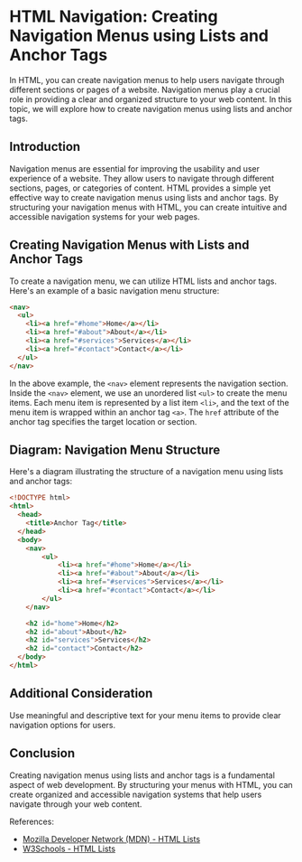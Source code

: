 # HTML Navigation: Creating Navigation Menus using Lists and Anchor Tags

In HTML, you can create navigation menus to help users navigate through different sections or pages of a website. Navigation menus play a crucial role in providing a clear and organized structure to your web content. In this topic, we will explore how to create navigation menus using lists and anchor tags.

## Introduction

Navigation menus are essential for improving the usability and user experience of a website. They allow users to navigate through different sections, pages, or categories of content. HTML provides a simple yet effective way to create navigation menus using lists and anchor tags. By structuring your navigation menus with HTML, you can create intuitive and accessible navigation systems for your web pages.

## Creating Navigation Menus with Lists and Anchor Tags

To create a navigation menu, we can utilize HTML lists and anchor tags. Here's an example of a basic navigation menu structure:

```html
<nav>
  <ul>
    <li><a href="#home">Home</a></li>
    <li><a href="#about">About</a></li>
    <li><a href="#services">Services</a></li>
    <li><a href="#contact">Contact</a></li>
  </ul>
</nav>
```

In the above example, the `<nav>` element represents the navigation section. Inside the `<nav>` element, we use an unordered list `<ul>` to create the menu items. Each menu item is represented by a list item `<li>`, and the text of the menu item is wrapped within an anchor tag `<a>`. The `href` attribute of the anchor tag specifies the target location or section.

## Diagram: Navigation Menu Structure

Here's a diagram illustrating the structure of a navigation menu using lists and anchor tags:

```html
<!DOCTYPE html>
<html>
  <head>
    <title>Anchor Tag</title>
  </head>
  <body>
    <nav>
        <ul>
            <li><a href="#home">Home</a></li>
            <li><a href="#about">About</a></li>
            <li><a href="#services">Services</a></li>
            <li><a href="#contact">Contact</a></li>
        </ul>
    </nav>

    <h2 id="home">Home</h2>
    <h2 id="about">About</h2>
    <h2 id="services">Services</h2>
    <h2 id="contact">Contact</h2>
  </body>
</html>
```

## Additional Consideration

Use meaningful and descriptive text for your menu items to provide clear navigation options for users.

## Conclusion

Creating navigation menus using lists and anchor tags is a fundamental aspect of web development. By structuring your menus with HTML, you can create organized and accessible navigation systems that help users navigate through your web content.

References:
- [Mozilla Developer Network (MDN) - HTML Lists](https://developer.mozilla.org/en-US/docs/Web/HTML/Element/ul)
- [W3Schools - HTML Lists](https://www.w3schools.com/html/html_lists.asp)
